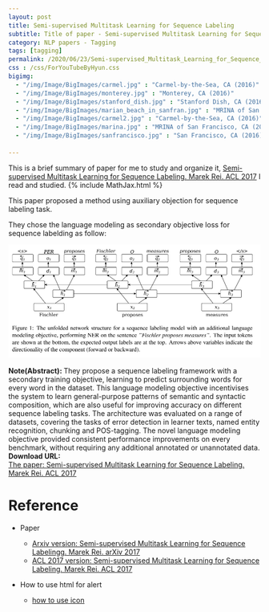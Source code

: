 ```yaml
---
layout: post
title: Semi-supervised Multitask Learning for Sequence Labeling
subtitle: Title of paper - Semi-supervised Multitask Learning for Sequence Labeling
category: NLP papers - Tagging
tags: [tagging]
permalink: /2020/06/23/Semi-supervised_Multitask_Learning_for_Sequence_Labeling/
css : /css/ForYouTubeByHyun.css
bigimg: 
  - "/img/Image/BigImages/carmel.jpg" : "Carmel-by-the-Sea, CA (2016)"
  - "/img/Image/BigImages/monterey.jpg" : "Monterey, CA (2016)"
  - "/img/Image/BigImages/stanford_dish.jpg" : "Stanford Dish, CA (2016)"
  - "/img/Image/BigImages/marian_beach_in_sanfran.jpg" : "MRINA of San Francisco, CA (2016)"
  - "/img/Image/BigImages/carmel2.jpg" : "Carmel-by-the-Sea, CA (2016)"
  - "/img/Image/BigImages/marina.jpg" : "MRINA of San Francisco, CA (2016)"
  - "/img/Image/BigImages/sanfrancisco.jpg" : "San Francisco, CA (2016)"
  
---
```


This is a brief summary of paper for me to study and organize it, [Semi-supervised Multitask Learning for Sequence Labeling. Marek Rei. ACL 2017](https://www.aclweb.org/anthology/P17-1194/) I read and studied. 
{% include MathJax.html %}

This paper proposed a method using auxiliary objection for sequence labeling task. 

They chose the language modeling as secondary objective loss for sequence labelding as follow:

![Marek Rei. ACL 2017](/img/Image/NaturalLanguageProcessing/NLPLabs/Paper_Investigation/Tagging/2020-06-23-Semi-supervised_Multitask_Learning_for_Sequence_Labeling/secondary_objective_model.PNG)


<div class="alert alert-info" role="alert"><i class="fa fa-info-circle"></i> <b>Note(Abstract): </b>
They propose a sequence labeling framework with a secondary training objective, learning to predict surrounding words for every word in the dataset. This language modeling objective incentivises the system to learn general-purpose patterns of semantic and syntactic composition, which are also useful for improving accuracy on different sequence labeling tasks. The architecture was evaluated on a range of datasets, covering the tasks of error detection in learner texts, named entity recognition, chunking and POS-tagging. The novel language modeling objective provided consistent performance improvements on every benchmark, without requiring any additional annotated or unannotated data.
</div>
    
<div class="alert alert-success" role="alert"><i class="fa fa-paperclip fa-lg"></i> <b>Download URL: </b><br>
  <a href="https://www.aclweb.org/anthology/P17-1194/">The paper: Semi-supervised Multitask Learning for Sequence Labeling. Marek Rei. ACL 2017</a>
</div>

# Reference 

- Paper 
  - [Arxiv version: Semi-supervised Multitask Learning for Sequence Labelingg. Marek Rei. arXiv 2017](https://arxiv.org/abs/1704.07156)
  - [ACL 2017 version: Semi-supervised Multitask Learning for Sequence Labeling. Marek Rei. ACL 2017](https://www.aclweb.org/anthology/P17-1194/)
  
- How to use html for alert
  - [how to use icon](http://idratherbewriting.com/documentation-theme-jekyll/mydoc_icons.html)
    


